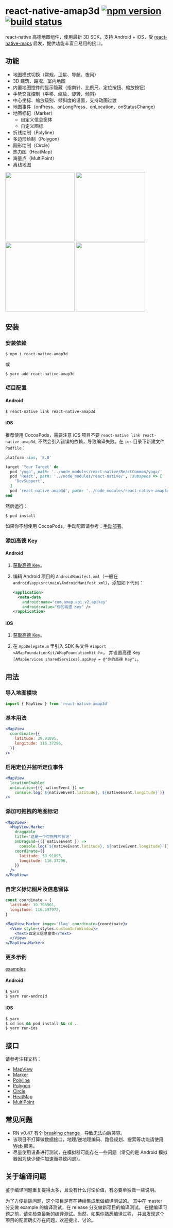 # react-native-amap3d [![npm version][version-badge]][npm] [![build status][build-badge]][build]

react-native 高德地图组件，使用最新 3D SDK，支持 Android + iOS，受 [react-native-maps](https://github.com/airbnb/react-native-maps) 启发，提供功能丰富且易用的接口。


## 功能

- 地图模式切换（常规、卫星、导航、夜间）
- 3D 建筑、路况、室内地图
- 内置地图控件的显示隐藏（指南针、比例尺、定位按钮、缩放按钮）
- 手势交互控制（平移、缩放、旋转、倾斜）
- 中心坐标、缩放级别、倾斜度的设置，支持动画过渡
- 地图事件（onPress、onLongPress、onLocation、onStatusChange）
- 地图标记（Marker）
  - 自定义信息窗体
  - 自定义图标
- 折线绘制（Polyline）
- 多边形绘制（Polygon）
- 圆形绘制（Circle）
- 热力图（HeatMap）
- 海量点（MultiPoint）
- 离线地图

<img src="http://upload-images.jianshu.io/upload_images/51256-f585098064a8d9de.png?imageView2/2/w/600" width="215"> <img src="http://upload-images.jianshu.io/upload_images/51256-a2b8b7fb93738f2e.png?imageView2/2/w/600" width="215"> <img src="http://upload-images.jianshu.io/upload_images/51256-85b17548888e2bd6.png?imageView2/2/w/600" width="215"> <img src="http://upload-images.jianshu.io/upload_images/51256-8c8b685f3cfbc350.png?imageView2/2/w/600" width="215">


## 安装

### 安装依赖
```
$ npm i react-native-amap3d
```
或
```
$ yarn add react-native-amap3d
```

### 项目配置
#### Android
```
$ react-native link react-native-amap3d
```

#### iOS
推荐使用 CocoaPods，需要注意 iOS 项目不要 `react-native link react-native-amap3d`, 不然会引入错误的依赖，导致编译失败。在 `ios` 目录下新建文件 `Podfile`：

```ruby
platform :ios, '8.0'

target 'Your Target' do
  pod 'yoga', path: '../node_modules/react-native/ReactCommon/yoga/'
  pod 'React', path: '../node_modules/react-native/', :subspecs => [
    'DevSupport',
  ]
  pod 'react-native-amap3d', path: '../node_modules/react-native-amap3d/lib/ios/'
end
```

然后运行：
```
$ pod install
```

如果你不想使用 CocoaPods，手动配置请参考：[手动部署](http://lbs.amap.com/api/ios-sdk/guide/create-project/manual-configuration)。

### 添加高德 Key
#### Android
1. [获取高德 Key](http://lbs.amap.com/api/android-sdk/guide/create-project/get-key)。

2. 编辑 Android 项目的 `AndroidManifest.xml`（一般在 `android\app\src\main\AndroidManifest.xml`），添加如下代码：
   ```xml
   <application>
     <meta-data
       android:name="com.amap.api.v2.apikey"
       android:value="你的高德 Key" />
   </application>
   ```

#### iOS
1. [获取高德 Key](https://lbs.amap.com/api/ios-sdk/guide/create-project/get-key)。

2. 在 `AppDelegate.m` 里引入 SDK 头文件 `#import <AMapFoundationKit/AMapFoundationKit.h>`，
   并设置高德 Key `[AMapServices sharedServices].apiKey = @"你的高德 Key";`。


## 用法

### 导入地图模块
```jsx
import { MapView } from 'react-native-amap3d'
```

### 基本用法
```jsx
<MapView
  coordinate={{
    latitude: 39.91095,
    longitude: 116.37296,
  }}
/>
```

### 启用定位并监听定位事件
```jsx
<MapView
  locationEnabled
  onLocation={({ nativeEvent }) =>
    console.log(`${nativeEvent.latitude}, ${nativeEvent.longitude}`)}
/>
```

### 添加可拖拽的地图标记
```jsx
<MapView>
  <MapView.Marker
    draggable
    title='这是一个可拖拽的标记'
    onDragEnd={({ nativeEvent }) =>
      console.log(`${nativeEvent.latitude}, ${nativeEvent.longitude}`)}
    coordinate={{
      latitude: 39.91095,
      longitude: 116.37296,
    }}
  />
</MapView>
```

### 自定义标记图片及信息窗体
```jsx
const coordinate = {
  latitude: 39.706901,
  longitude: 116.397972,
}

<MapView.Marker image='flag' coordinate={coordinate}>
  <View style={styles.customInfoWindow}>
    <Text>自定义信息窗体</Text>
  </View>
</MapView.Marker>
```

### 更多示例
[examples](https://github.com/qiuxiang/react-native-amap3d/tree/master/example/examples)
#### Android
```bash
$ yarn
$ yarn run-android
```

#### iOS 
```bash
$ yarn
$ cd ios && pod install && cd ..
$ yarn run-ios
```


## 接口

请参考注释文档：
- [MapView](https://github.com/qiuxiang/react-native-amap3d/tree/master/lib/js/maps/MapView.js)
- [Marker](https://github.com/qiuxiang/react-native-amap3d/tree/master/lib/js/maps/Marker.js)
- [Polyline](https://github.com/qiuxiang/react-native-amap3d/tree/master/lib/js/maps/Polyline.js)
- [Polygon](https://github.com/qiuxiang/react-native-amap3d/tree/master/lib/js/maps/Polygon.js)
- [Circle](https://github.com/qiuxiang/react-native-amap3d/tree/master/lib/js/maps/Circle.js)
- [HeatMap](https://github.com/qiuxiang/react-native-amap3d/tree/master/lib/js/maps/HeatMap.js)
- [MultiPoint](https://github.com/qiuxiang/react-native-amap3d/tree/master/lib/js/maps/MultiPoint.js)


## 常见问题

- RN v0.47 有个 [breaking change](https://github.com/facebook/react-native/commit/ce6fb337a146e6f261f2afb564aa19363774a7a8)，导致无法向后兼容。
- 该项目不打算做数据接口，地理/逆地理编码、路径规划、搜索等功能请使用 [Web 服务](https://lbs.amap.com/api/webservice/summary)。
- 尽量使用设备进行测试，在模拟器可能存在一些问题（常见的是 Android 模拟器因为缺少硬件加速而导致闪退）。


## 关于编译问题
鉴于编译问题重复提得太多，且没有什么讨论价值，有必要单独做一些说明。

为了方便排除问题，这个项目是有在持续集成里做编译测试的。
其中在 master 分支做 example 的编译测试，在 release 分支做新项目的编译测试。
在提编译问题之前，请先检查最新的编译测试。当然，如果你熟悉编译过程，
并且发现这个项目的配置确实存在问题，欢迎提出、讨论。


[npm]: https://www.npmjs.com/package/react-native-amap3d
[version-badge]: https://badge.fury.io/js/react-native-amap3d.svg
[build-badge]: https://travis-ci.org/qiuxiang/react-native-amap3d.svg?branch=master
[build]: https://travis-ci.org/qiuxiang/react-native-amap3d
